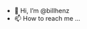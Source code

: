 - 👋 Hi, I’m @billhenz
- 📫 How to reach me ...

<!---
billhenz/billhenz is a ✨ special ✨ repository because its `README.md` (this file) appears on your GitHub profile.
You can click the Preview link to take a look at your changes.
--->
